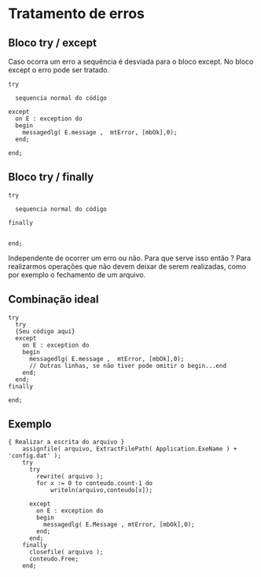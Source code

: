 # Tratamento de erros 

## Bloco try / except

Caso ocorra um erro a sequência é desviada para o bloco except. No bloco except o erro pode ser tratado.
````
try

  sequencia normal do código

except 
  on E : exception do
  begin
    messagedlg( E.message ,  mtError, [mbOk],0);
  end;

end;
````

## Bloco try / finally


````
try

  sequencia normal do código

finally 
   
  
end;
````
Independente de ocorrer um erro ou não. 
Para que serve isso então ?
Para realizarmos operações que não devem deixar de serem realizadas, como por exemplo o fechamento de um arquivo.

## Combinação ideal

````
try
  try
  {Seu código aqui}
  except 
    on E : exception do
    begin
      messagedlg( E.message ,  mtError, [mbOk],0);
      // Outras linhas, se não tiver pode omitir o begin...end
    end;
  end;  
finally
  
end;
````

## Exemplo

````
{ Realizar a escrita do arquivo }
    assignfile( arquivo, ExtractFilePath( Application.ExeName ) + 'config.dat' );
    try
      try
        rewrite( arquivo );
        for x := 0 to conteudo.count-1 do
            writeln(arquivo,conteudo[x]);

      except
        on E : exception do
        begin
          messagedlg( E.Message , mtError, [mbOk],0);
        end;
      end;
    finally
      closefile( arquivo );
      conteudo.Free;
    end;
````    
